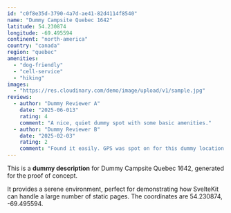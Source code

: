 ```yaml
---
id: "c0f8e35d-3790-4a7d-ae41-82d4114f8540"
name: "Dummy Campsite Quebec 1642"
latitude: 54.230874
longitude: -69.495594
continent: "north-america"
country: "canada"
region: "quebec"
amenities:
  - "dog-friendly"
  - "cell-service"
  - "hiking"
images:
  - "https://res.cloudinary.com/demo/image/upload/v1/sample.jpg"
reviews:
  - author: "Dummy Reviewer A"
    date: "2025-06-013"
    rating: 4
    comment: "A nice, quiet dummy spot with some basic amenities."
  - author: "Dummy Reviewer B"
    date: "2025-02-03"
    rating: 2
    comment: "Found it easily. GPS was spot on for this dummy location."
---
```


This is a **dummy description** for Dummy Campsite Quebec 1642, generated for the proof of concept.

It provides a serene environment, perfect for demonstrating how SvelteKit can handle a large number of static pages. The coordinates are 54.230874, -69.495594.
